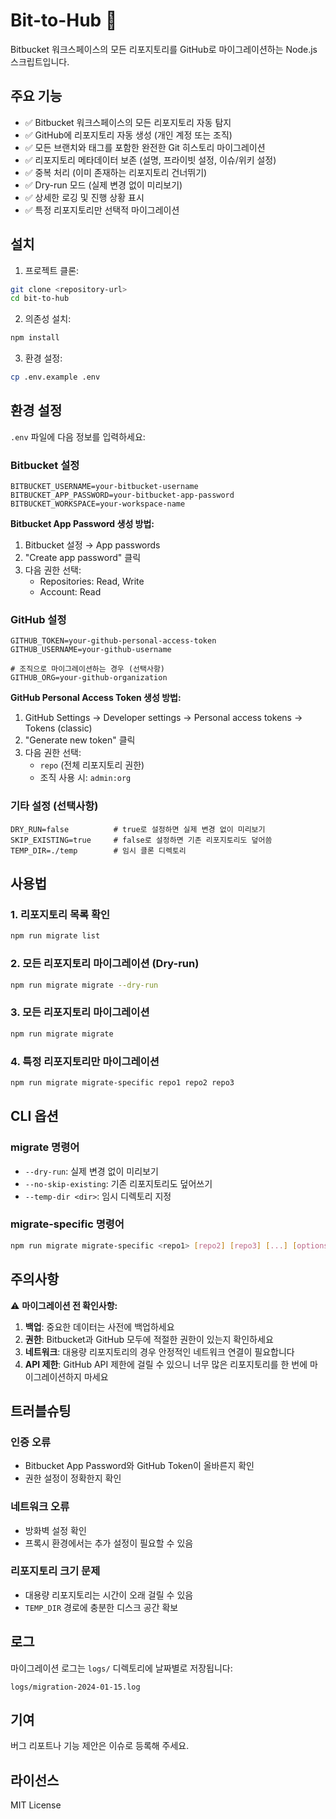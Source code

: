 # Bit-to-Hub 🚀

Bitbucket 워크스페이스의 모든 리포지토리를 GitHub로 마이그레이션하는 Node.js 스크립트입니다.

## 주요 기능

- ✅ Bitbucket 워크스페이스의 모든 리포지토리 자동 탐지
- ✅ GitHub에 리포지토리 자동 생성 (개인 계정 또는 조직)
- ✅ 모든 브랜치와 태그를 포함한 완전한 Git 히스토리 마이그레이션
- ✅ 리포지토리 메타데이터 보존 (설명, 프라이빗 설정, 이슈/위키 설정)
- ✅ 중복 처리 (이미 존재하는 리포지토리 건너뛰기)
- ✅ Dry-run 모드 (실제 변경 없이 미리보기)
- ✅ 상세한 로깅 및 진행 상황 표시
- ✅ 특정 리포지토리만 선택적 마이그레이션

## 설치

1. 프로젝트 클론:
```bash
git clone <repository-url>
cd bit-to-hub
```

2. 의존성 설치:
```bash
npm install
```

3. 환경 설정:
```bash
cp .env.example .env
```

## 환경 설정

`.env` 파일에 다음 정보를 입력하세요:

### Bitbucket 설정
```env
BITBUCKET_USERNAME=your-bitbucket-username
BITBUCKET_APP_PASSWORD=your-bitbucket-app-password
BITBUCKET_WORKSPACE=your-workspace-name
```

**Bitbucket App Password 생성 방법:**
1. Bitbucket 설정 → App passwords
2. "Create app password" 클릭
3. 다음 권한 선택:
   - Repositories: Read, Write
   - Account: Read

### GitHub 설정
```env
GITHUB_TOKEN=your-github-personal-access-token
GITHUB_USERNAME=your-github-username

# 조직으로 마이그레이션하는 경우 (선택사항)
GITHUB_ORG=your-github-organization
```

**GitHub Personal Access Token 생성 방법:**
1. GitHub Settings → Developer settings → Personal access tokens → Tokens (classic)
2. "Generate new token" 클릭
3. 다음 권한 선택:
   - `repo` (전체 리포지토리 권한)
   - 조직 사용 시: `admin:org`

### 기타 설정 (선택사항)
```env
DRY_RUN=false          # true로 설정하면 실제 변경 없이 미리보기
SKIP_EXISTING=true     # false로 설정하면 기존 리포지토리도 덮어씀
TEMP_DIR=./temp        # 임시 클론 디렉토리
```

## 사용법

### 1. 리포지토리 목록 확인
```bash
npm run migrate list
```

### 2. 모든 리포지토리 마이그레이션 (Dry-run)
```bash
npm run migrate migrate --dry-run
```

### 3. 모든 리포지토리 마이그레이션
```bash
npm run migrate migrate
```

### 4. 특정 리포지토리만 마이그레이션
```bash
npm run migrate migrate-specific repo1 repo2 repo3
```

## CLI 옵션

### migrate 명령어
- `--dry-run`: 실제 변경 없이 미리보기
- `--no-skip-existing`: 기존 리포지토리도 덮어쓰기
- `--temp-dir <dir>`: 임시 디렉토리 지정

### migrate-specific 명령어
```bash
npm run migrate migrate-specific <repo1> [repo2] [repo3] [...] [options]
```

## 주의사항

⚠️ **마이그레이션 전 확인사항:**

1. **백업**: 중요한 데이터는 사전에 백업하세요
2. **권한**: Bitbucket과 GitHub 모두에 적절한 권한이 있는지 확인하세요
3. **네트워크**: 대용량 리포지토리의 경우 안정적인 네트워크 연결이 필요합니다
4. **API 제한**: GitHub API 제한에 걸릴 수 있으니 너무 많은 리포지토리를 한 번에 마이그레이션하지 마세요

## 트러블슈팅

### 인증 오류
- Bitbucket App Password와 GitHub Token이 올바른지 확인
- 권한 설정이 정확한지 확인

### 네트워크 오류
- 방화벽 설정 확인
- 프록시 환경에서는 추가 설정이 필요할 수 있음

### 리포지토리 크기 문제
- 대용량 리포지토리는 시간이 오래 걸릴 수 있음
- `TEMP_DIR` 경로에 충분한 디스크 공간 확보

## 로그

마이그레이션 로그는 `logs/` 디렉토리에 날짜별로 저장됩니다:
```
logs/migration-2024-01-15.log
```

## 기여

버그 리포트나 기능 제안은 이슈로 등록해 주세요.

## 라이선스

MIT License